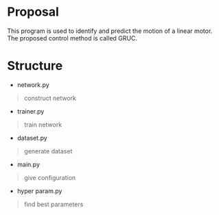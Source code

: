 # Proposal
This program is used to identify and predict the motion of a linear motor. The proposed control method is called GRUC.
# Structure
+ network.py
> construct network
+ trainer.py
> train network
+ dataset.py
> generate dataset
+ main.py
> give configuration
+ hyper param.py
> find best parameters
